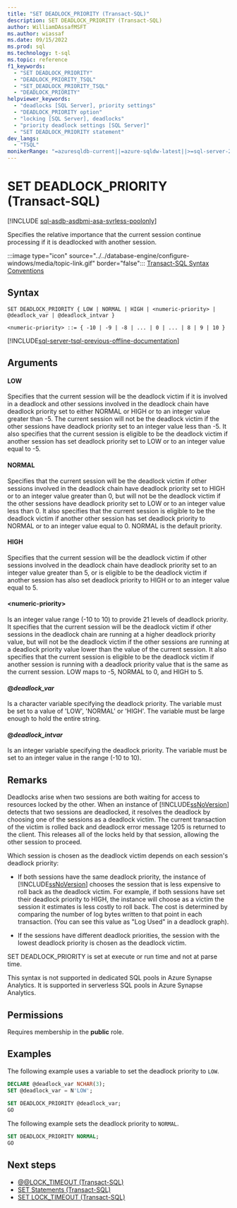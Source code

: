 ```yaml
---
title: "SET DEADLOCK_PRIORITY (Transact-SQL)"
description: SET DEADLOCK_PRIORITY (Transact-SQL)
author: WilliamDAssafMSFT
ms.author: wiassaf
ms.date: 09/15/2022
ms.prod: sql
ms.technology: t-sql
ms.topic: reference
f1_keywords:
  - "SET DEADLOCK_PRIORITY"
  - "DEADLOCK_PRIORITY_TSQL"
  - "SET_DEADLOCK_PRIORITY_TSQL"
  - "DEADLOCK_PRIORITY"
helpviewer_keywords:
  - "deadlocks [SQL Server], priority settings"
  - "DEADLOCK_PRIORITY option"
  - "locking [SQL Server], deadlocks"
  - "priority deadlock settings [SQL Server]"
  - "SET DEADLOCK_PRIORITY statement"
dev_langs:
  - "TSQL"
monikerRange: "=azuresqldb-current||=azure-sqldw-latest||>=sql-server-2016||>=sql-server-linux-2017||=azuresqldb-mi-current"
---
```

# SET DEADLOCK_PRIORITY (Transact-SQL)

[!INCLUDE [sql-asdb-asdbmi-asa-svrless-poolonly](../../includes/applies-to-version/sql-asdb-asdbmi-asa-svrless-poolonly.md)]

  Specifies the relative importance that the current session continue processing if it is deadlocked with another session.

 :::image type="icon" source="../../database-engine/configure-windows/media/topic-link.gif" border="false"::: [Transact-SQL Syntax Conventions](../../t-sql/language-elements/transact-sql-syntax-conventions-transact-sql.md)

## Syntax

```syntaxsql
SET DEADLOCK_PRIORITY { LOW | NORMAL | HIGH | <numeric-priority> | @deadlock_var | @deadlock_intvar }
  
<numeric-priority> ::= { -10 | -9 | -8 | ... | 0 | ... | 8 | 9 | 10 }
```

[!INCLUDE[sql-server-tsql-previous-offline-documentation](../../includes/sql-server-tsql-previous-offline-documentation.md)]

## Arguments

#### LOW  
 Specifies that the current session will be the deadlock victim if it is involved in a deadlock and other sessions involved in the deadlock chain have deadlock priority set to either NORMAL or HIGH or to an integer value greater than -5. The current session will not be the deadlock victim if the other sessions have deadlock priority set to an integer value less than -5. It also specifies that the current session is eligible to be the deadlock victim if another session has set deadlock priority set to LOW or to an integer value equal to -5.

#### NORMAL  
 Specifies that the current session will be the deadlock victim if other sessions involved in the deadlock chain have deadlock priority set to HIGH or to an integer value greater than 0, but will not be the deadlock victim if the other sessions have deadlock priority set to LOW or to an integer value less than 0. It also specifies that the current session is eligible to be the deadlock victim if another other session has set deadlock priority to NORMAL or to an integer value equal to 0. NORMAL is the default priority.

#### HIGH  
 Specifies that the current session will be the deadlock victim if other sessions involved in the deadlock chain have deadlock priority set to an integer value greater than 5, or is eligible to be the deadlock victim if another session has also set deadlock priority to HIGH or to an integer value equal to 5.

#### \<numeric-priority>  
 Is an integer value range (-10 to 10) to provide 21 levels of deadlock priority. It specifies that the current session will be the deadlock victim if other sessions in the deadlock chain are running at a higher deadlock priority value, but will not be the deadlock victim if the other sessions are running at a deadlock priority value lower than the value of the current session. It also specifies that the current session is eligible to be the deadlock victim if another session is running with a deadlock priority value that is the same as the current session. LOW maps to -5, NORMAL to 0, and HIGH to 5.

#### @*deadlock_var*  
 Is a character variable specifying the deadlock priority. The variable must be set to a value of 'LOW', 'NORMAL' or 'HIGH'. The variable must be large enough to hold the entire string.

#### @*deadlock_intvar*  
 Is an integer variable specifying the deadlock priority. The variable must be set to an integer value in the range (-10 to 10).

## Remarks

 Deadlocks arise when two sessions are both waiting for access to resources locked by the other. When an instance of [!INCLUDE[ssNoVersion](../../includes/ssnoversion-md.md)] detects that two sessions are deadlocked, it resolves the deadlock by choosing one of the sessions as a deadlock victim. The current transaction of the victim is rolled back and deadlock error message 1205 is returned to the client. This releases all of the locks held by that session, allowing the other session to proceed.

 Which session is chosen as the deadlock victim depends on each session's deadlock priority:

- If both sessions have the same deadlock priority, the instance of [!INCLUDE[ssNoVersion](../../includes/ssnoversion-md.md)] chooses the session that is less expensive to roll back as the deadlock victim. For example, if both sessions have set their deadlock priority to HIGH, the instance will choose as a victim the session it estimates is less costly to roll back. The cost is determined by comparing the number of log bytes written to that point in each transaction. (You can see this value as "Log Used" in a deadlock graph).

- If the sessions have different deadlock priorities, the session with the lowest deadlock priority is chosen as the deadlock victim.

 SET DEADLOCK_PRIORITY is set at execute or run time and not at parse time.

 This syntax is not supported in dedicated SQL pools in Azure Synapse Analytics. It is supported in serverless SQL pools in Azure Synapse Analytics.

## Permissions

 Requires membership in the **public** role.

## Examples

 The following example uses a variable to set the deadlock priority to `LOW`.

```sql
DECLARE @deadlock_var NCHAR(3);
SET @deadlock_var = N'LOW';
  
SET DEADLOCK_PRIORITY @deadlock_var;
GO
```

 The following example sets the deadlock priority to `NORMAL`.

```sql
SET DEADLOCK_PRIORITY NORMAL;
GO
```

## Next steps

- [@@LOCK_TIMEOUT (Transact-SQL)](../../t-sql/functions/lock-timeout-transact-sql.md)
- [SET Statements (Transact-SQL)](../../t-sql/statements/set-statements-transact-sql.md)
- [SET LOCK_TIMEOUT (Transact-SQL)](../../t-sql/statements/set-lock-timeout-transact-sql.md)
